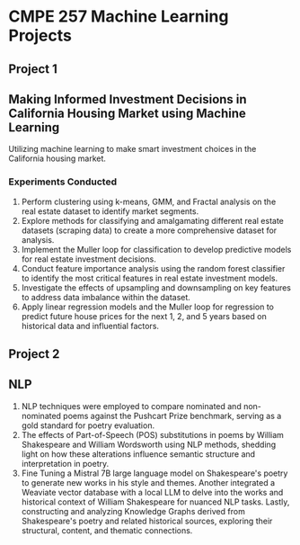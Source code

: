 # CMPE 257 Machine Learning Projects

## Project 1

## Making Informed Investment Decisions in California Housing Market using Machine Learning

Utilizing machine learning to make smart investment choices in the California housing market.

### Experiments Conducted

1) Perform clustering using k-means, GMM, and Fractal analysis on the real estate dataset to identify market segments.
2) Explore methods for classifying and amalgamating different real estate datasets (scraping data) to create a more comprehensive dataset for analysis.
3) Implement the Muller loop for classification to develop predictive models for real estate investment decisions.
4) Conduct feature importance analysis using the random forest classifier to identify the most critical features in real estate investment models.
5) Investigate the effects of upsampling and downsampling on key features to address data imbalance within the dataset.
6) Apply linear regression models and the Muller loop for regression to predict future house prices for the next 1, 2, and 5 years based on historical data and influential factors.

## Project 2

## NLP 

1) NLP techniques were employed to compare nominated and non-nominated poems against the Pushcart Prize benchmark, serving as a gold standard for poetry evaluation.
2) The effects of Part-of-Speech (POS) substitutions in poems by William Shakespeare and William Wordsworth using NLP methods, shedding light on how these alterations influence semantic structure and interpretation in poetry.
3) Fine Tuning a Mistral 7B large language model on Shakespeare's poetry to generate new works in his style and themes. Another integrated a Weaviate vector database with a local LLM to delve into the works and historical context of William Shakespeare for nuanced NLP tasks. Lastly, constructing and analyzing Knowledge Graphs derived from Shakespeare's poetry and related historical sources, exploring their structural, content, and thematic connections.






